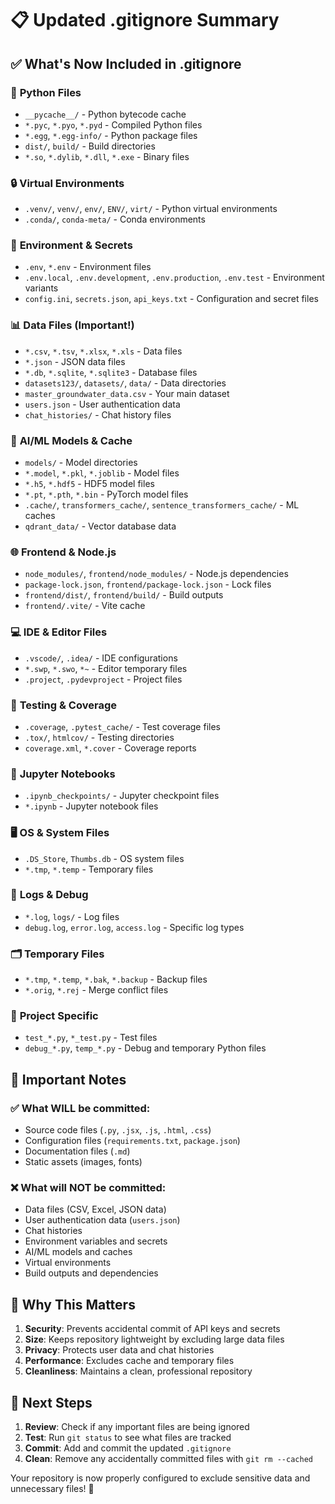 # 📋 Updated .gitignore Summary

## ✅ **What's Now Included in .gitignore**

### 🐍 **Python Files**
- `__pycache__/` - Python bytecode cache
- `*.pyc`, `*.pyo`, `*.pyd` - Compiled Python files
- `*.egg`, `*.egg-info/` - Python package files
- `dist/`, `build/` - Build directories
- `*.so`, `*.dylib`, `*.dll`, `*.exe` - Binary files

### 🔒 **Virtual Environments**
- `.venv/`, `venv/`, `env/`, `ENV/`, `virt/` - Python virtual environments
- `.conda/`, `conda-meta/` - Conda environments

### 🔐 **Environment & Secrets**
- `.env`, `*.env` - Environment files
- `.env.local`, `.env.development`, `.env.production`, `.env.test` - Environment variants
- `config.ini`, `secrets.json`, `api_keys.txt` - Configuration and secret files

### 📊 **Data Files (Important!)**
- `*.csv`, `*.tsv`, `*.xlsx`, `*.xls` - Data files
- `*.json` - JSON data files
- `*.db`, `*.sqlite`, `*.sqlite3` - Database files
- `datasets123/`, `datasets/`, `data/` - Data directories
- `master_groundwater_data.csv` - Your main dataset
- `users.json` - User authentication data
- `chat_histories/` - Chat history files

### 🤖 **AI/ML Models & Cache**
- `models/` - Model directories
- `*.model`, `*.pkl`, `*.joblib` - Model files
- `*.h5`, `*.hdf5` - HDF5 model files
- `*.pt`, `*.pth`, `*.bin` - PyTorch model files
- `.cache/`, `transformers_cache/`, `sentence_transformers_cache/` - ML caches
- `qdrant_data/` - Vector database data

### 🌐 **Frontend & Node.js**
- `node_modules/`, `frontend/node_modules/` - Node.js dependencies
- `package-lock.json`, `frontend/package-lock.json` - Lock files
- `frontend/dist/`, `frontend/build/` - Build outputs
- `frontend/.vite/` - Vite cache

### 💻 **IDE & Editor Files**
- `.vscode/`, `.idea/` - IDE configurations
- `*.swp`, `*.swo`, `*~` - Editor temporary files
- `.project`, `.pydevproject` - Project files

### 🧪 **Testing & Coverage**
- `.coverage`, `.pytest_cache/` - Test coverage files
- `.tox/`, `htmlcov/` - Testing directories
- `coverage.xml`, `*.cover` - Coverage reports

### 📓 **Jupyter Notebooks**
- `.ipynb_checkpoints/` - Jupyter checkpoint files
- `*.ipynb` - Jupyter notebook files

### 🖥️ **OS & System Files**
- `.DS_Store`, `Thumbs.db` - OS system files
- `*.tmp`, `*.temp` - Temporary files

### 📝 **Logs & Debug**
- `*.log`, `logs/` - Log files
- `debug.log`, `error.log`, `access.log` - Specific log types

### 🗂️ **Temporary Files**
- `*.tmp`, `*.temp`, `*.bak`, `*.backup` - Backup files
- `*.orig`, `*.rej` - Merge conflict files

### 🎯 **Project Specific**
- `test_*.py`, `*_test.py` - Test files
- `debug_*.py`, `temp_*.py` - Debug and temporary Python files

## 🚨 **Important Notes**

### ✅ **What WILL be committed:**
- Source code files (`.py`, `.jsx`, `.js`, `.html`, `.css`)
- Configuration files (`requirements.txt`, `package.json`)
- Documentation files (`.md`)
- Static assets (images, fonts)

### ❌ **What will NOT be committed:**
- Data files (CSV, Excel, JSON data)
- User authentication data (`users.json`)
- Chat histories
- Environment variables and secrets
- AI/ML models and caches
- Virtual environments
- Build outputs and dependencies

## 🔧 **Why This Matters**

1. **Security**: Prevents accidental commit of API keys and secrets
2. **Size**: Keeps repository lightweight by excluding large data files
3. **Privacy**: Protects user data and chat histories
4. **Performance**: Excludes cache and temporary files
5. **Cleanliness**: Maintains a clean, professional repository

## 🚀 **Next Steps**

1. **Review**: Check if any important files are being ignored
2. **Test**: Run `git status` to see what files are tracked
3. **Commit**: Add and commit the updated `.gitignore`
4. **Clean**: Remove any accidentally committed files with `git rm --cached`

Your repository is now properly configured to exclude sensitive data and unnecessary files! 🎉
